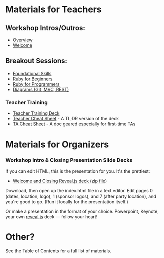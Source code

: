 # Materials for Teachers

## Workshop Intros/Outros:
* [Overview](overview)
* [Welcome](welcome)

## Breakout Sessions:
* [Foundational Skills](foundational_skills)
* [Ruby for Beginners](ruby_for_beginners)
* [Ruby for Programmers](ruby_for_programmers)
* [Diagrams (Git, MVC, REST)  ](diagrams)

### Teacher Training
* [Teacher Training Deck](more_teacher_training)
* [Teacher Cheat Sheet](teacher_cheat_sheet) - A TL;DR version of the deck
* [TA Cheat Sheet](ta_cheat_sheet) - A doc geared especially for first-time TAs

# Materials for Organizers

### Workshop Intro & Closing Presentation Slide Decks

If you can edit HTML, this is the presentation for you. It's the prettiest:

* [Welcome and Closing Reveal.js deck (zip file)](http://cl.ly/0T341w3X130q)

Download, then open up the index.html file in a text editor. Edit pages 0
(dates, location, logo), 1 (sponsor logos), and 7 (after party location), and
you're good to go. (Run it locally for the presentation itself.)


Or make a presentation in the format of your choice. Powerpoint, Keynote, your own [reveal.js](http://lab.hakim.se/reveal-js/) deck &mdash; follow your heart!

# Other?
See the Table of Contents for a full list of materials.
